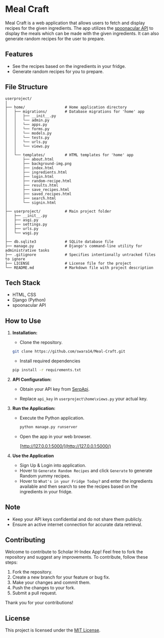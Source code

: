 # Meal Craft

Meal Craft is a web application that allows users to fetch and display recipes for the given ingredients. The app utilizes the <a href="https://spoonacular.com/food-api">spoonacular API</a> to display the meals which can be made with the given ingredients.
It can also generate random recipes for the user to prepare.

<!-- Check it out at <a href="https://vikranth3140.pythonanywhere.com/">vikranth3140.pythonanywhere.com</a> -->


## Features

- See the recipes based on the ingredients in your fridge.
- Generate random recipes for you to prepare.


## File Structure
    userproject/
    │
    ├── home/                  # Home application directory
    │   ├── migrations/        # Database migrations for 'home' app
    │   │   ├── __init__.py
    │   │   └── admin.py
    │   │   └── apps.py
    │   │   └── forms.py
    │   │   └── models.py
    │   │   └── tests.py
    │   │   └── urls.py
    │   │   └── views.py
    │   │
    │   └── templates/         # HTML templates for 'home' app
    │       ├── about.html
    │       ├── background-img.png
    │       ├── index.html
    │       ├── ingredients.html
    │       ├── login.html
    │       ├── random-recipe.html
    │       ├── results.html
    │       ├── save_recipes.html
    │       ├── saved_recipes.html
    │       ├── search.html
    │       └── signin.html
    │
    ├── userproject/           # Main project folder
    │   ├── __init__.py
    │   ├── asgi.py
    │   ├── settings.py
    │   ├── urls.py
    │   └── wsgi.py
    │
    ├── db.sqlite3             # SQLite database file
    ├── manage.py              # Django's command-line utility for administrative tasks
    ├── .gitignore             # Specifies intentionally untracked files to ignore
    ├── LICENSE                # License file for the project
    └── README.md              # Markdown file with project description


## Tech Stack

- HTML, CSS
- Django (Python)
- spoonacular API


## How to Use

1. **Installation:**
   - Clone the repository.

    ```bash
    git clone https://github.com/swara14/Meal-Craft.git
    ```

   - Install required dependencies

    ```bash
    pip install -r requirements.txt
    ```

2. **API Configuration:**
   - Obtain your API key from [SerpApi](https://spoonacular.com/).

   - Replace `api_key` in `userproject\home\views.py` your actual key.

3. **Run the Application:**

   - Execute the Python application.

        ```bash
        python manage.py runserver
        ```

    - Open the app in your web browser.

        [http://127.0.0.1:5000/](http://127.0.0.1:5000/)


4. **Use the Application**

    - Sign Up & Login into application.
    - Hover to `Generate Random Recipes` and click `Generate` to generate Random yummy recipes.
    - Hover to `What's in your Fridge Today?` and enter the ingredients available and then search to see the recipes based on the ingredients in your fridge.


## Note

- Keep your API keys confidential and do not share them publicly.
- Ensure an active internet connection for accurate data retrieval.


## Contributing

Welcome to contribute to Scholar H-Index App! Feel free to fork the repository and suggest any improvements. To contribute, follow these steps:

1.  Fork the repository.
2.  Create a new branch for your feature or bug fix.
3.  Make your changes and commit them.
4.  Push the changes to your fork.
5.  Submit a pull request.

Thank you for your contributions!


## License

This project is licensed under the [MIT License](LICENSE).